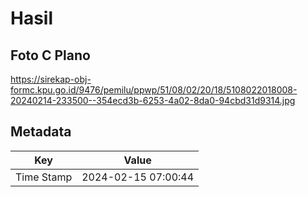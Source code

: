 # Hasil

## Foto C Plano

https://sirekap-obj-formc.kpu.go.id/9476/pemilu/ppwp/51/08/02/20/18/5108022018008-20240214-233500--354ecd3b-6253-4a02-8da0-94cbd31d9314.jpg


## Metadata

| Key        | Value               |
| ---------- | ------------------- |
| Time Stamp | 2024-02-15 07:00:44 |



